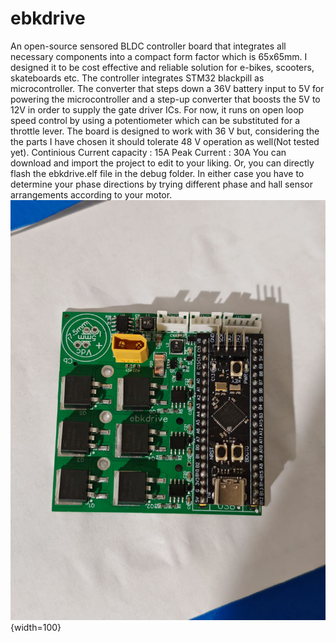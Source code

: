 # ebkdrive
An open-source sensored BLDC controller board that integrates all necessary components into a compact form factor which is 65x65mm. I designed it to be cost effective and reliable solution for e-bikes, scooters, skateboards etc.
The controller integrates STM32 blackpill as microcontroller. The converter that steps down a 36V battery input to 5V for powering the microcontroller and a step-up converter that boosts the 5V to 12V in order to supply the gate driver ICs. For now, it runs on open loop speed control by using a potentiometer which can be substituted for a throttle lever. 
The board is designed to work with 36 V but, considering the the parts I have chosen it should tolerate 48 V operation as well(Not tested yet).
Continious Current capacity : 15A
Peak Current : 30A
You can download and import the project to edit to your liking. Or, you can directly flash the ebkdrive.elf file in the debug folder. In either case you have to determine your phase directions by trying different phase and hall sensor arrangements according to your motor.
![Description](images/top_board.jpg){width=100}
 
